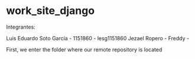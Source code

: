 # work_site_django

Integrantes: 

Luis Eduardo Soto García - 1151860 - lesg1151860
Jezael Ropero - 
Freddy -


First, we enter the folder where our remote repository is located

